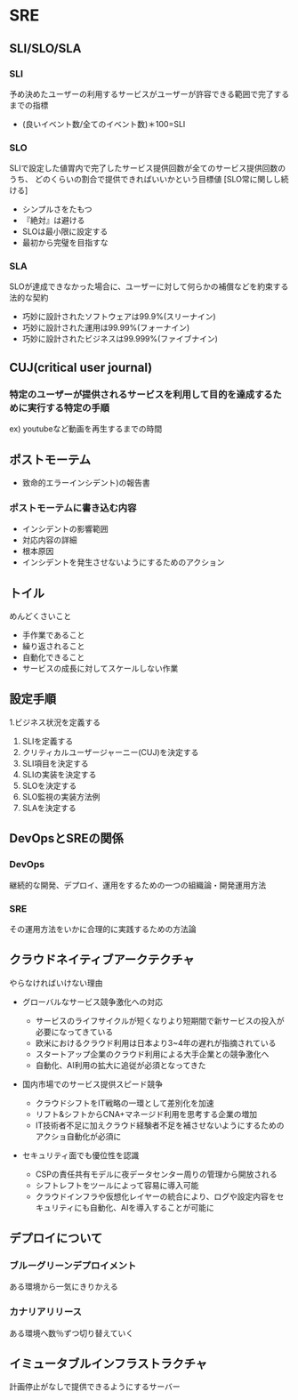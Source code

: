 # SRE

## SLI/SLO/SLA
### SLI
予め決めたユーザーの利用するサービスがユーザーが許容できる範囲で完了するまでの指標
- (良いイベント数/全てのイベント数)＊100=SLI

### SLO
SLIで設定した値胃内で完了したサービス提供回数が全てのサービス提供回数のうち、
どのくらいの割合で提供できればいいかという目標値
[SLO常に関しし続ける]
- シンプルさをたもつ
- 『絶対』は避ける
- SLOは最小限に設定する
- 最初から完璧を目指すな

### SLA
SLOが達成できなかった場合に、ユーザーに対して何らかの補償などを約束する法的な契約
- 巧妙に設計されたソフトウェアは99.9%(スリーナイン)
- 巧妙に設計された運用は99.99%(フォーナイン)
- 巧妙に設計されたビジネスは99.999%(ファイブナイン)

## CUJ(critical user journal)
### 特定のユーザーが提供されるサービスを利用して目的を達成するために実行する特定の手順
ex) youtubeなど動画を再生するまでの時間

## ポストモーテム
- 致命的エラーインシデント)の報告書
### ポストモーテムに書き込む内容
- インシデントの影響範囲
- 対応内容の詳細
- 根本原因
- インシデントを発生させないようにするためのアクション

## トイル
めんどくさいこと
- 手作業であること
- 繰り返されること
- 自動化できること
- サービスの成長に対してスケールしない作業


## 設定手順
1.ビジネス状況を定義する
1. SLIを定義する
2. クリティカルユーザージャーニー(CUJ)を決定する
3. SLI項目を決定する
4. SLIの実装を決定する
5. SLOを決定する
6. SLO監視の実装方法例
7. SLAを決定する

## DevOpsとSREの関係
### DevOps
継続的な開発、デプロイ、運用をするための一つの組織論・開発運用方法
### SRE
その運用方法をいかに合理的に実践するための方法論


## クラウドネイティブアークテクチャ
やらなければいけない理由
- グローバルなサービス競争激化への対応
  - サービスのライフサイクルが短くなりより短期間で新サービスの投入が必要になってきている
  - 欧米におけるクラウド利用は日本より3~4年の遅れが指摘されている
  - スタートアップ企業のクラウド利用による大手企業との競争激化へ
  - 自動化、AI利用の拡大に追従が必須となってきた

- 国内市場でのサービス提供スピード競争
  - クラウドシフトをIT戦略の一環として差別化を加速
  - リフト&シフトからCNA+マネージド利用を思考する企業の増加
  - IT技術者不足に加えクラウド経験者不足を補させないようにするためのアクショ自動化が必須に
    
- セキュリティ面でも優位性を認識
  - CSPの責任共有モデルに夜データセンター周りの管理から開放される
  - シフトレフトをツールによって容易に導入可能
  - クラウドインフラや仮想化レイヤーの統合により、ログや設定内容をセキュリティにも自動化、AIを導入することが可能に


## デプロイについて
### ブルーグリーンデプロイメント
ある環境から一気にきりかえる
### カナリアリリース
ある環境へ数％ずつ切り替えていく

## イミュータブルインフラストラクチャ
計画停止がなしで提供できるようにするサーバー
